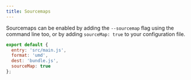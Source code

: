```yaml
---
title: Sourcemaps
---
```


Sourcemaps can be enabled by adding the `--sourcemap` flag using the command line too, or by adding `sourceMap: true` to your configuration file.

```js
export default {
  entry: 'src/main.js',
  format: 'umd',
  dest: 'bundle.js',
  sourceMap: true
};
```
